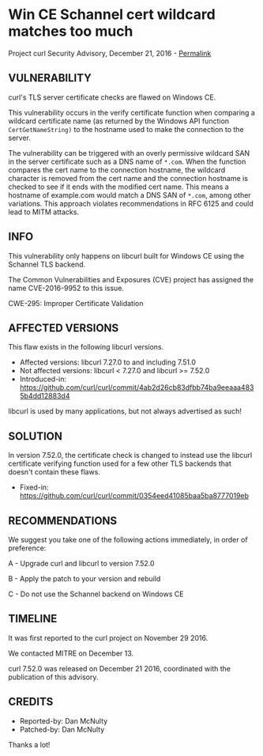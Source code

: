 Win CE Schannel cert wildcard matches too much
==============================================

Project curl Security Advisory, December 21, 2016 -
[Permalink](https://curl.se/docs/CVE-2016-9952.html)

VULNERABILITY
-------------

curl's TLS server certificate checks are flawed on Windows CE.

This vulnerability occurs in the verify certificate function when comparing a
wildcard certificate name (as returned by the Windows API function
`CertGetNameString)` to the hostname used to make the connection to the
server.

The vulnerability can be triggered with an overly permissive wildcard SAN in
the server certificate such as a DNS name of `*.com`. When the function
compares the cert name to the connection hostname, the wildcard character is
removed from the cert name and the connection hostname is checked to see if it
ends with the modified cert name. This means a hostname of example.com would
match a DNS SAN of `*.com`, among other variations. This approach violates
recommendations in RFC 6125 and could lead to MITM attacks.

INFO
----

This vulnerability only happens on libcurl built for Windows CE using the
Schannel TLS backend.

The Common Vulnerabilities and Exposures (CVE) project has assigned the name
CVE-2016-9952 to this issue.

CWE-295: Improper Certificate Validation

AFFECTED VERSIONS
-----------------

This flaw exists in the following libcurl versions.

- Affected versions: libcurl 7.27.0 to and including 7.51.0
- Not affected versions: libcurl < 7.27.0 and libcurl >= 7.52.0
- Introduced-in: https://github.com/curl/curl/commit/4ab2d26cb83dfbb74ba9eeaaa4835b4dd12883d4

libcurl is used by many applications, but not always advertised as such!

SOLUTION
------------

In version 7.52.0, the certificate check is changed to instead use the libcurl
certificate verifying function used for a few other TLS backends that doesn't
contain these flaws.

- Fixed-in: https://github.com/curl/curl/commit/0354eed41085baa5ba8777019eb

RECOMMENDATIONS
---------------

We suggest you take one of the following actions immediately, in order of
preference:

 A - Upgrade curl and libcurl to version 7.52.0

 B - Apply the patch to your version and rebuild

 C - Do not use the Schannel backend on Windows CE

TIMELINE
---------

It was first reported to the curl project on November 29 2016.

We contacted MITRE on December 13.

curl 7.52.0 was released on December 21 2016, coordinated with the publication
of this advisory.

CREDITS
-------

- Reported-by: Dan McNulty
- Patched-by: Dan McNulty

Thanks a lot!
